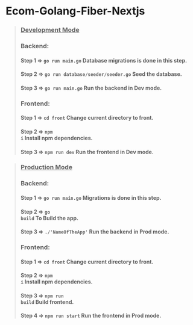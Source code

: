 # Ecom-Golang-Fiber-Nextjs
>### <ins>Development Mode</ins>
>### Backend:
>#### Step 1 => <code>go run main.go</code> Database migrations is done in this step.
>#### Step 2 => <code>go run database/seeder/seeder.go</code> Seed the database.
>#### Step 3 => <code>go run main.go</code> Run the backend in Dev mode.
>### Frontend:
>#### Step 1 => <code>cd front</code> Change current directory to front.
>#### Step 2 => <code>npm i</code> Install npm dependencies.
>#### Step 3 => <code>npm run dev</code> Run the frontend in Dev mode.

>### <ins>Production Mode</ins>
>### Backend:
>#### Step 1 => <code>go run main.go</code> Migrations is done in this step.
>#### Step 2 => <code>go build</code> To Build the app.
>#### Step 3 => <code>./'NameOfTheApp'</code> Run the backend in Prod mode.
>### Frontend:
>#### Step 1 => <code>cd front</code> Change current directory to front.
>#### Step 2 => <code>npm i</code> Install npm dependencies.
>#### Step 3 => <code>npm run build</code> Build frontend.
>#### Step 4 => <code>npm run start</code> Run the frontend in Prod mode.
